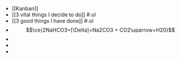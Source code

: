 - [[Kanban]]
- [[3 vital things I decide to do]] #.ol
- [[3 good things I have done]] #.ol
- $$\ce{2NaHCO3=[\Delta]=Na2CO3 + CO2\uparrow+H20}$$
-
-
-